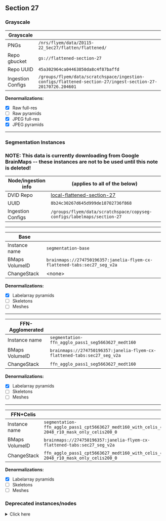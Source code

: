 Section 27
----------

### Grayscale

| Grayscale         |                                                                                |
|-------------------|--------------------------------------------------------------------------------|
| PNGs              | `/nrs/flyem/data/Z0115-22_Sec27/flatten/flattened/`                            |
| Repo gbucket      | `gs://flattened-section-27`                                                    |
| Repo UUID         | `45a302964ca04463850da8c4f87baffd`                                             |
| Ingestion Configs | `/groups/flyem/data/scratchspace/ingestion-configs/flattened-section-27/ingest-section-27-20170726.204601`       |

**Denormalizations:**

- [X] Raw full-res
- [ ] Raw pyramids
- [X] JPEG full-res
- [X] JPEG pyramids

---

### Segmentation Instances

### NOTE: This data is currently downloading from Google BrainMaps -- these instances are not to be used until this note is deleted! 

| Node/ingestion info   | (applies to all of the below)                                                             |
|-----------------------|-------------------------------------------------------------------------------------------|
| DVID Repo             | [local-flattened-section-27](http://emdata3:8000/#/repo/8b24c30267d645d999de18702736f868) |
| UUID                  | `8b24c30267d645d999de18702736f868`                                                        |
| Ingestion Configs     | `/groups/flyem/data/scratchspace/copyseg-configs/labelmaps/section-27`                    |

---

| Base                  |                                                                                           |
|-----------------------|-------------------------------------------------------------------------------------------|
| Instance name         | `segmentation-base`                                                                       |
| BMaps VolumeID        | `brainmaps://274750196357:janelia-flyem-cx-flattened-tabs:sec27_seg_v2a`                  |
| ChangeStack           | \<none>                                                                                   |

**Denormalizations:**

- [X] Labelarray pyramids
- [ ] Skeletons
- [ ] Meshes

---

| FFN-Agglomerated      |                                                                                           |
|-----------------------|-------------------------------------------------------------------------------------------|
| Instance name         | `segmentation-ffn_agglo_pass1_seg5663627_medt160`                                         |
| BMaps VolumeID        | `brainmaps://274750196357:janelia-flyem-cx-flattened-tabs:sec27_seg_v2a`                  |
| ChangeStack           | `ffn_agglo_pass1_seg5663627_medt160`                                                      |

**Denormalizations:**

- [X] Labelarray pyramids
- [ ] Skeletons
- [ ] Meshes

---

| FFN+Celis             |                                                                                                |
|-----------------------|------------------------------------------------------------------------------------------------|
| Instance name         | `segmentation-ffn_agglo_pass1_cpt5663627_medt160_with_celis_cx2-2048_r10_mask_only_celis200_0` |
| BMaps VolumeID        | `brainmaps://274750196357:janelia-flyem-cx-flattened-tabs:sec27_seg_v2a`                       |
| ChangeStack           | `ffn_agglo_pass1_cpt5663627_medt160_with_celis_cx2-2048_r10_mask_only_celis200_0`              |

**Denormalizations:**

- [X] Labelarray pyramids
- [ ] Skeletons
- [ ] Meshes

### Deprecated instances/nodes

<details>
<summary>Click here</summary>

#### The FFN-agglomerated segmentation was originally loaded as `segmentation`, but the preferred instance name is shown above.

| FFN-Agglomerated      |                                                                                           |
|-----------------------|-------------------------------------------------------------------------------------------|
| Instance name         | `segmentation`                                                                            |
| BMaps VolumeID        | `brainmaps://274750196357:janelia-flyem-cx-flattened-tabs:sec24_seg_v2a`                  |
| ChangeStack           | `ffn_agglo_pass1_seg5663627_medt160`                                                      |
| Ingestion Configs     | `/groups/flyem/data/scratchspace/copyseg-configs/ffn-tabs/section-27-v2a-ffn`             |

**Denormalizations:**

- [X] Labelarray pyramids
- [ ] Skeletons
- [ ] Meshes

</details>